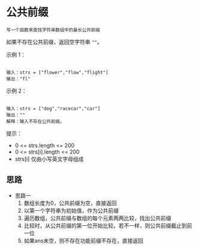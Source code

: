 # 公共前缀

`写一个函数来查找字符串数组中的最长公共前缀`

如果不存在公共前缀，返回空字符串 `""`。

示例 1：

``` text

输入：strs = ["flower","flow","flight"]
输出："fl"

```

示例 2：

``` text

输入：strs = ["dog","racecar","car"]
输出：""
解释：输入不存在公共前缀。

```

提示：

* 0 <= strs.length <= 200
* 0 <= strs[i].length <= 200
* strs[i] 仅由小写英文字母组成

## 思路

* 思路一
    1. 数组长度为0，公共前缀为空，直接返回
    2. 以第一个字符串为初始值，作为公共前缀
    3. 遍历数组，公共前缀与数组的每个元素两两比较，找出公共前缀
    4. 比较时，从公共前缀的第一位开始比较，若不一样，则公共前缀截止到前一位
    5. 如果ans未空，则不存在功能前缀不存在，直接返回